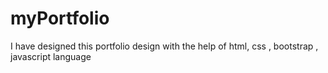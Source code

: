 # myPortfolio
I have designed this portfolio design with the help of html, css , bootstrap , javascript language
